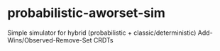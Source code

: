 # probabilistic-aworset-sim
Simple simulator for hybrid (probabilistic + classic/deterministic) Add-Wins/Observed-Remove-Set CRDTs
